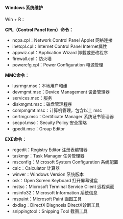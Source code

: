 ####	Windows 系统维护



Win + R：

**CPL（Control Panel Item）命令：**

- ncpa.cpl：Network Control Panel Applet 网络连接
- inetcpl.cpl：Internet Control Panel Internet属性
- appwiz.cpl：Application Wizard 卸载或更改程序
- firewall.cpl：防火墙
- powercfg.cpl：Power Configuration 电源管理

**MMC命令：**

- lusrmgr.msc：本地用户和组
- devmgmt.msc：Device Management 设备管理器
- services.msc：服务
- diskmgmt.msc：磁盘管理程序
- compmgmt.msc：计算机管理，包含以上 msc
- certmgr.msc：Certificate Manager 系统证书管理器
- secpol.msc：Secuity Policy 安全策略
- gpedit.msc：Group Editor

**EXE命令：**

- regedit：Registry Editor 注册表编辑器
- taskmgr：Task Manager 任务管理器
- msconfig：Microsoft System Configuration 系统配置
- calc：Calculator 计算器
- winver：Windows Version 系统版本
- osk：Open Screen Keyboard 打开屏幕键盘
- mstsc：Microsoft Terminal Service Client 远程桌面
- msinfo32：Microsoft Information 系统信息
- mspaint：Microsoft Paint 画图工具
- dxdiag：DirectX Diagnosis DirectX诊断工具
- snippingtool：Snipping Tool 截图工具
